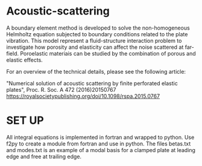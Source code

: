 # Acoustic-scattering

A boundary element method is developed to solve the non-homogeneous Helmholtz equation subjected to boundary conditions related to the plate vibration. This model represent a fluid-structure interaction problem to investigate how porosity and elasticity can affect the noise scattered at far-field. Poroelastic materiais can be studied by the combination of porous and elastic effects.

For an overview of the technical details, please see the following article:

"Numerical solution of acoustic scattering by finite perforated elastic plates", Proc. R. Soc. A 472 (2016)20150767 
https://royalsocietypublishing.org/doi/10.1098/rspa.2015.0767

# SET UP

All integral equations is implemented in fortran and wrapped to python. Use f2py to create a module from fortran and use in python.
The files betas.txt and modes.txt is an example of a modal basis for a clamped plate at leading edge and free at trailing edge.
